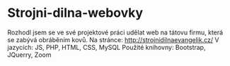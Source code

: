 # Strojni-dilna-webovky
Rozhodl jsem se ve své projektové práci udělat web na tátovu firmu, která se zabývá obráběním 
kovů. 
Na stránce: http://strojnidilnaevangelik.cz/
V jazycích: JS, PHP, HTML, CSS, MySQL
Použité knihovny: Bootstrap, JQuerry, Zoom

